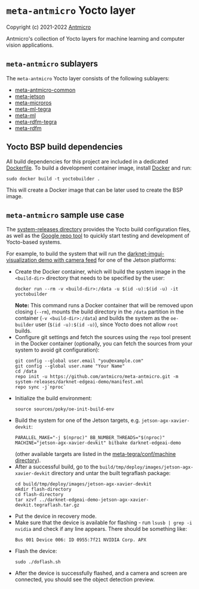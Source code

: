 # `meta-antmicro` Yocto layer

Copyright (c) 2021-2022 [Antmicro](https://www.antmicro.com)

Antmicro's collection of Yocto layers for machine learning and computer vision applications.

## `meta-antmicro` sublayers

The `meta-antmicro` Yocto layer consists of the following sublayers:

* [meta-antmicro-common](meta-antmicro-common/README.md)
* [meta-jetson](meta-jetson/README.md)
* [meta-microros](meta-microros/README.md)
* [meta-ml-tegra](meta-ml-tegra/README.md)
* [meta-ml](meta-ml/README.md)
* [meta-rdfm-tegra](meta-rdfm-tegra/README.md)
* [meta-rdfm](meta-rdfm/README.md)

## Yocto BSP build dependencies

All build dependencies for this project are included in a dedicated [Dockerfile](Dockerfile).
To build a development container image, install [Docker](https://www.docker.com/) and run:

```
sudo docker build -t yoctobuilder .
```

This will create a Docker image that can be later used to create the BSP image.

## `meta-antmicro` sample use case

The [system-releases directory](system-releases) provides the Yocto build configuration files, as well as the [Google repo tool](https://gerrit.googlesource.com/git-repo/) to quickly start testing and development of Yocto-based systems.

For example, to build the system that will run the [darknet-imgui-visualization demo with camera feed](https://github.com/antmicro/darknet-imgui-visualization) for one of the Jetson platforms:

* Create the Docker container, which will build the system image in the `<build-dir>` directory that needs to be specified by the user:
  ```
  docker run --rm -v <build-dir>:/data -u $(id -u):$(id -u) -it yoctobuilder
  ```
  **Note:** This command runs a Docker container that will be removed upon closing (`--rm`), mounts the build directory in the `/data` partition in the container (`-v <build-dir>:/data`) and builds the system as the `oe-builder` user (`$(id -u):$(id -u)`), since Yocto does not allow `root` builds.
* Configure git settings and fetch the sources using the `repo` tool present in the Docker container (optionally, you can fetch the sources from your system to avoid git configuration):
  ```
  git config --global user.email "you@example.com"
  git config --global user.name "Your Name"
  cd /data
  repo init -u https://github.com/antmicro/meta-antmicro.git -m system-releases/darknet-edgeai-demo/manifest.xml
  repo sync -j`nproc`
  ```
* Initialize the build environment:
  ```
  source sources/poky/oe-init-build-env
  ```
* Build the system for one of the Jetson targets, e.g. `jetson-agx-xavier-devkit`:
  ```
  PARALLEL_MAKE="-j $(nproc)" BB_NUMBER_THREADS="$(nproc)" MACHINE="jetson-agx-xavier-devkit" bitbake darknet-edgeai-demo
  ```
  (other available targets are listed in the [meta-tegra/conf/machine directory](https://github.com/OE4T/meta-tegra/tree/hardknott/conf/machine)).
* After a successful build, go to the `build/tmp/deploy/images/jetson-agx-xavier-devkit` directory and untar the built tegraflash package:
  ```
  cd build/tmp/deploy/images/jetson-agx-xavier-devkit
  mkdir flash-directory
  cd flash-directory
  tar xzvf ../darknet-edgeai-demo-jetson-agx-xavier-devkit.tegraflash.tar.gz
  ```
* Put the device in recovery mode.
* Make sure that the device is available for flashing - run `lsusb | grep -i nvidia` and check if any line appears.
  There should be something like:
  ```
  Bus 001 Device 006: ID 0955:7f21 NVIDIA Corp. APX
  ```  
* Flash the device:
  ```
  sudo ./doflash.sh
  ```
* After the device is successfully flashed, and a camera and screen are connected, you should see the object detection preview.
